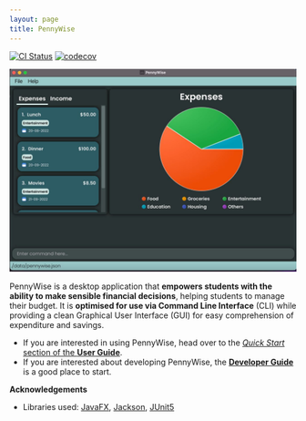 ```yaml
---
layout: page
title: PennyWise
---
```


[![CI Status](https://github.com/AY2223S1-CS2103T-W17-2/tp/actions/workflows/gradle.yml/badge.svg)](https://github.com/AY2223S1-CS2103T-W17-2/tp/actions/workflows/gradle.yml)
[![codecov](https://codecov.io/gh/AY2223S1-CS2103T-W17-2/tp/branch/master/graph/badge.svg?token=A2FU6P932B)](https://codecov.io/gh/AY2223S1-CS2103T-W17-2/tp)

![Ui](images/Ui.png)

PennyWise is a desktop application that **empowers students with the ability to make sensible financial decisions**,
helping students to manage their budget. It is **optimised for use via Command Line Interface** (CLI) while providing a
clean Graphical User Interface (GUI) for easy comprehension of expenditure and savings.

* If you are interested in using PennyWise, head over to the [_Quick Start_ section of the **User Guide**](UserGuide.html#quick-start).
* If you are interested about developing PennyWise, the [**Developer Guide**](DeveloperGuide.html) is a good place to start.


**Acknowledgements**

* Libraries used: [JavaFX](https://openjfx.io/), [Jackson](https://github.com/FasterXML/jackson), [JUnit5](https://github.com/junit-team/junit5)
